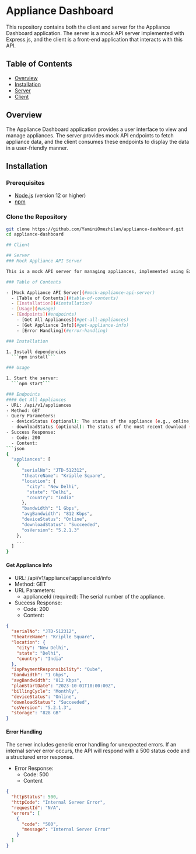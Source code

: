 # Appliance Dashboard

This repository contains both the client and server for the Appliance Dashboard application. The server is a mock API server implemented with Express.js, and the client is a front-end application that interacts with this API.

## Table of Contents

- [Overview](#overview)
- [Installation](#installation)
- [Server](#server)
- [Client](#client)

## Overview

The Appliance Dashboard application provides a user interface to view and manage appliances. The server provides mock API endpoints to fetch appliance data, and the client consumes these endpoints to display the data in a user-friendly manner.

## Installation

### Prerequisites

- [Node.js](https://nodejs.org/) (version 12 or higher)
- [npm](https://www.npmjs.com/)

### Clone the Repository

```sh
git clone https://github.com/YaminiOmezhilan/appliance-dashboard.git
cd appliance-dashboard

## Client

## Server
### Mock Appliance API Server

This is a mock API server for managing appliances, implemented using Express.js. The API provides endpoints to retrieve brief information about all appliances and detailed information about a specific appliance.

### Table of Contents

- [Mock Appliance API Server](#mock-appliance-api-server)
  - [Table of Contents](#table-of-contents)
  - [Installation](#installation)
  - [Usage](#usage)
  - [Endpoints](#endpoints)
    - [Get All Appliances](#get-all-appliances)
    - [Get Appliance Info](#get-appliance-info)
    - [Error Handling](#error-handling)

### Installation

1. Install dependencies
  ```npm install```

### Usage

1. Start the server:
  ```npm start```

### Endpoints
#### Get All Appliances
- URL: /api/v1/appliances
- Method: GET
- Query Parameters:
  - deviceStatus (optional): The status of the appliance (e.g., online, offline).
  - downloadStatus (optional): The status of the most recent download (e.g., succeeded, failed).
- Success Response:
  - Code: 200
  - Content:
```json
{
  "appliances": [
    {
      "serialNo": "JTD-512312",
      "theatreName": "Kriplle Square",
      "location": {
        "city": "New Delhi",
        "state": "Delhi",
        "country": "India"
      },
      "bandwidth": "1 Gbps",
      "avgBandwidth": "812 Kbps",
      "deviceStatus": "Online",
      "downloadStatus": "Succeeded",
      "osVersion": "5.2.1.3"
    },
    ...
  ]
}
```

#### Get Appliance Info
- URL: /api/v1/appliance/:applianceId/info
- Method: GET
- URL Parameters:
  - applianceId (required): The serial number of the appliance.
- Success Response:
  - Code: 200
  - Content:
```json
{
  "serialNo": "JTD-512312",
  "theatreName": "Kriplle Square",
  "location": {
    "city": "New Delhi",
    "state": "Delhi",
    "country": "India"
  },
  "ispPaymentResponsibility": "Qube",
  "bandwidth": "1 Gbps",
  "avgBandwidth": "812 Kbps",
  "planStartDate": "2023-10-01T10:00:00Z",
  "billingCycle": "Monthly",
  "deviceStatus": "Online",
  "downloadStatus": "Succeeded",
  "osVersion": "5.2.1.3",
  "storage": "828 GB"
}
```

#### Error Handling
The server includes generic error handling for unexpected errors. If an internal server error occurs, the API will respond with a 500 status code and a structured error response.

- Error Response:
  - Code: 500
  - Content
  
```json
{
  "httpStatus": 500,
  "httpCode": "Internal Server Error",
  "requestId": "N/A",
  "errors": [
    {
      "code": "500",
      "message": "Internal Server Error"
    }
  ]
}
```



